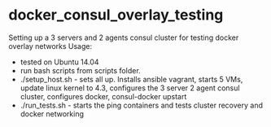 # docker_consul_overlay_testing
Setting up a 3 servers and 2 agents consul cluster for testing docker overlay networks
Usage:
* tested on Ubuntu 14.04
* run bash scripts from scripts folder.
* ./setup_host.sh - sets all up. Installs ansible vagrant, starts 5 VMs, update linux kernel to 4.3, configures the 3 server 2 agent consul cluster, configures docker, consul-docker upstart
* ./run_tests.sh - starts the ping containers and tests cluster recovery and docker networking

